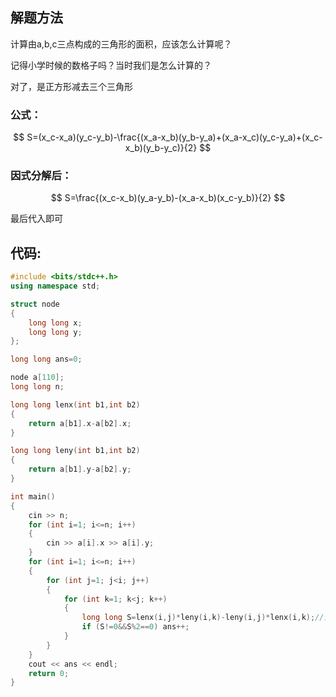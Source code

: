## 解题方法

计算由a,b,c三点构成的三角形的面积，应该怎么计算呢？

记得小学时候的数格子吗？当时我们是怎么计算的？

对了，是正方形减去三个三角形

### 公式：

$$ S=(x_c-x_a)(y_c-y_b)-\frac{(x_a-x_b)(y_b-y_a)+(x_a-x_c)(y_c-y_a)+(x_c-x_b)(y_b-y_c)}{2} $$

### 因式分解后：

$$ S=\frac{(x_c-x_b)(y_a-y_b)-(x_a-x_b)(x_c-y_b)}{2} $$

最后代入即可

## 代码:

```cpp
#include <bits/stdc++.h>
using namespace std;

struct node
{
	long long x;
	long long y;	
};

long long ans=0;

node a[110];
long long n;

long long lenx(int b1,int b2)
{
	return a[b1].x-a[b2].x;
}

long long leny(int b1,int b2)
{
	return a[b1].y-a[b2].y;
}

int main()
{
	cin >> n;
	for (int i=1; i<=n; i++)
	{
		cin >> a[i].x >> a[i].y;
	}
	for (int i=1; i<=n; i++)
	{
		for (int j=1; j<i; j++)
		{
			for (int k=1; k<j; k++)
			{
				long long S=lenx(i,j)*leny(i,k)-leny(i,j)*lenx(i,k);//公式运用
				if (S!=0&&S%2==0) ans++;
			}
		}
	}
	cout << ans << endl;
	return 0;
}
```

